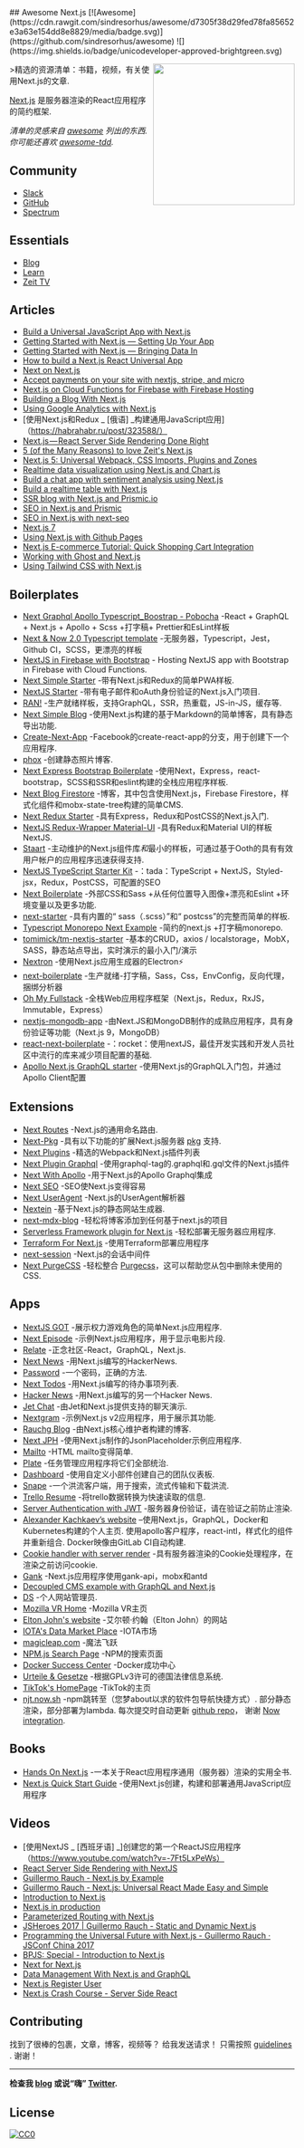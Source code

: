 <div class="github-widget" data-repo="unicodeveloper/awesome-nextjs"></div>
<script async src="https://pagead2.googlesyndication.com/pagead/js/adsbygoogle.js"></script><ins class="adsbygoogle" style="display:block" data-ad-client="ca-pub-6890694312814945" data-ad-slot="5473692530" data-ad-format="auto"  data-full-width-responsive="true"></ins><script>(adsbygoogle = window.adsbygoogle || []).push({});</script>
## Awesome Next.js [![Awesome](https://cdn.rawgit.com/sindresorhus/awesome/d7305f38d29fed78fa85652e3a63e154dd8e8829/media/badge.svg)](https://github.com/sindresorhus/awesome) ![](https://img.shields.io/badge/unicodeveloper-approved-brightgreen.svg)

[<img src="http://res.cloudinary.com/unicodeveloper/image/upload/v1524776764/next-jslogo.svg" align="right" width="250">](https://raw.githubusercontent.com/zeit/next.js)

&gt;精选的资源清单：书籍，视频，有关使用Next.js的文章.

[Next.js](https://github.com/zeit/next.js) 是服务器渲染的React应用程序的简约框架.

*清单的灵感来自 [awesome](https://github.com/sindresorhus/awesome)  列出的东西.  你可能还喜欢 [awesome-tdd](https://github.com/unicodeveloper/awesome-tdd).*


## Community
* [Slack](https://zeit.chat)
* [GitHub](https://github.com/zeit/next.js)
* [Spectrum](https://spectrum.chat/next-js)

## Essentials
* [Blog](https://zeit.co/blog/next)
* [Learn](https://learnnextjs.com/)
* [Zeit TV](https://zeit.co/tv)

## Articles
 * [Build a Universal JavaScript App with Next.js](https://auth0.com/blog/building-universal-apps-with-nextjs)
 * [Getting Started with Next.js — Setting Up Your App](https://labs.redantler.com/getting-started-with-next-js-article-one-a1d9780ea9e0#.863nl4wnq)
 * [Getting Started with Next.js — Bringing Data In](https://labs.redantler.com/getting-started-with-next-js-bringing-data-in-bf40558698e2#.twjv5xk5w)
 * [How to build a Next.js React Universal App](https://medium.com/cosmicjs/how-to-build-a-next-js-react-universal-app-e610a0bc2124#.b8ayt9f39)
 * [Next on Next.js](https://jsmantra.com/next-on-next-js-1a134505f346#.sf2f64u4r)
 * [Accept payments on your site with nextjs, stripe, and micro](https://hackernoon.com/accept-payments-on-your-site-with-nextjs-stripe-and-micro-371de95b22d5?source=activity---post_recommended)
 * [Next.js on Cloud Functions for Firebase with Firebase Hosting](https://medium.com/@jthegedus/next-js-on-cloud-functions-for-firebase-with-firebase-hosting-7911465298f2)
 * [Building a Blog With Next.js](https://timber.io/blog/building-a-blog-with-next-js)
 * [Using Google Analytics with Next.js](https://malloc.fi/using-google-analytics-with-next-js)
 * [使用Next.js和Redux _ [俄语] _构建通用JavaScript应用]（https://habrahabr.ru/post/323​​588/）
 * [Next.js — React Server Side Rendering Done Right](https://hackernoon.com/next-js-react-server-side-rendering-done-right-f9700078a3b6)
 * [5 (of the Many Reasons) to love Zeit's Next.js](https://www.codementor.io/tgreco/5-of-the-many-things-to-love-about-zeit-s-next-js-bpszu99g1)
 * [Next.js 5: Universal Webpack, CSS Imports, Plugins and Zones](https://zeit.co/blog/next5)
 * [Realtime data visualization using Next.js and Chart.js](https://pusher.com/tutorials/realtime-data-visualization-nextjs)
 * [Build a chat app with sentiment analysis using Next.js](https://pusher.com/tutorials/chat-sentiment-analysis-nextjs)
 * [Build a realtime table with Next.js](https://pusher.com/tutorials/realtime-tables-nextjs)
 * [SSR blog with Next.js and Prismic.io](https://www.garymeehan.ie/blog/server-side-rendered-blog-with-nextjs-and-prismic)
 * [SEO in Next.js and Prismic](https://www.garymeehan.ie/blog/handling-seo-with-nextjs-and-prismic)
 * [SEO in Next.js with next-seo](https://www.garymeehan.ie/blog/seo-in-nextjs-with-next-seo)
 * [Next.js 7](https://nextjs.org/blog/next-7)
 * [Using Next.js with Github Pages](https://hipstersmoothie.com/blog/next-pages/)
 * [Next.js E-commerce Tutorial: Quick Shopping Cart Integration](https://snipcart.com/blog/next-js-ecommerce-tutorial)
 * [Working with Ghost and Next.js](https://ghost.org/docs/api/nextjs/)
 * [Using Tailwind CSS with Next.js](https://statickit.com/guides/next-js-tailwind)

## Boilerplates
* [Next Graphql Apollo Typescript_Boostrap - Pobocha](https://github.com/Sebastp/Next-react-graphql-apollo_Boostrap) -React + GraphQL + Next.js + Apollo + Scss +打字稿+ Prettier和EsLint样板
* [Next & Now 2.0 Typescript template](https://github.com/alepacheco/landing-template) -无服务器，Typescript，Jest，Github CI，SCSS，更漂亮的样板
* [NextJS in Firebase with Bootstrap](https://github.com/ananddayalan/nextjs-in-firebase-with-bootstrap) - Hosting NextJS app with Bootstrap in Firebase with Cloud Functions.
* [Next Simple Starter](https://github.com/ooade/NextSimpleStarter) -带有Next.js和Redux的简单PWA样板.
* [NextJS Starter](https://github.com/iaincollins/nextjs-starter) -带有电子邮件和oAuth身份验证的Next.js入门项目.
* [RAN!](https://github.com/sly777/ran) -生产就绪样板，支持GraphQL，SSR，热重载，JS-in-JS，缓存等.
* [Next Simple Blog](https://github.com/tscanlin/next-blog) -使用Next.js构建的基于Markdown的简单博客，具有静态导出功能.
* [Create-Next-App](https://open.segment.com/create-next-app) -Facebook的create-react-app的分支，用于创建下一个应用程序.
* [phox](https://github.com/herschel666/phox) -创建静态照片博客.
* [Next Express Bootstrap Boilerplate](https://github.com/MustansirZia/next-express-bootstrap-boilerplate) -使用Next，Express，react-bootstrap，SCSS和SSR和eslint构建的全栈应用程序样板.
* [Next Blog Firestore](https://github.com/suevalov/next-blog-firestore) -博客，其中包含使用Next.js，Firebase Firestore，样式化组件和mobx-state-tree构建的简单CMS.
* [Next Redux Starter](https://github.com/CodementorIO/nextjs-redux-starter) -具有Express，Redux和PostCSS的Next.js入门.
* [NextJS Redux-Wrapper Material-UI](https://github.com/joaopaulomoraes/nextjs-with-redux-and-material-ui) -具有Redux和Material UI的样板NextJS.
* [Staart](https://github.com/nmaro/staart) -主动维护的Next.js组件库*和*最小的样板，可通过基于Ooth的具有有效用户帐户的应用程序迅速获得支持.
* [NextJS TypeScript Starter Kit](https://github.com/deptno/next.js-typescript-starter-kit) -：tada：TypeScript + NextJS，Styled-jsx，Redux，PostCSS，可配置的SEO
* [Next Boilerplate](https://arefaslani.github.io/next-boilerplate) -外部CSS和Sass +从任何位置导入图像+漂亮和Eslint +环境变量以及更多功能.
* [next-starter](https://github.com/YuriBrunetto/next-starter) -具有内置的“ sass（.scss）”和“ postcss”的完整而简单的样板.
* [Typescript Monorepo Next Example](https://github.com/deptno/typescript-monorepo-next-example) -简约的next.js +打字稿monorepo.
* [tomimick/tm-nextjs-starter](https://github.com/tomimick/tm-nextjs-starter) -基本的CRUD，axios / localstorage，MobX，SASS，静态站点导出，实时演示的最小入门/演示
* [Nextron](https://github.com/saltyshiomix/nextron) -使用Next.js应用生成器的Electron⚡
* [next-boilerplate](https://github.com/pankod/next-boilerplate) -生产就绪-打字稿，Sass，Css，EnvConfig，反向代理，捆绑分析器
* [Oh My Fullstack](https://github.com/oh-my-c0de/oh-my-fullstack) -全栈Web应用程序框架（Next.js，Redux，RxJS，Immutable，Express）
* [nextjs-mongodb-app](https://github.com/hoangvvo/nextjs-mongodb-app) -由Next.JS和MongoDB制作的成熟应用程序，具有身份验证等功能（Next.js 9，MongoDB）
* [react-next-boilerplate](https://github.com/react-next-boilerplate/react-next-boilerplate) -：rocket：使用nextJS，最佳开发实践和开发人员社区中流行的库来减少项目配置的基础.
* [Apollo Next.js GraphQL starter](https://github.com/tomanagle/Apollo-Next.js-GraphQL-starter) -使用Next.js的GraphQL入门包，并通过Apollo Client配置

## Extensions
* [Next Routes](https://github.com/fridays/next-routes) -Next.js的通用命名路由.
* [Next-Pkg](https://github.com/onready/next-pkg) -具有以下功能的扩展Next.js服务器 [pkg](https://github.com/zeit/pkg) 支持.
* [Next Plugins](https://github.com/zeit/next-plugins) -精选的Webpack和Next.js插件列表
* [Next Plugin Graphql](https://github.com/lfades/next-plugin-graphql) -使用graphql-tag的.graphql和.gql文件的Next.js插件
* [Next With Apollo](https://github.com/lfades/next-with-apollo) -用于Next.js的Apollo Graphql集成
* [Next SEO](https://github.com/garmeeh/next-seo) -SEO使Next.js变得容易
* [Next UserAgent](https://github.com/tokuda109/next-useragent) -Next.js的UserAgent解析器
* [Nextein](https://github.com/elmasse/nextein) -基于Next.js的静态网站生成器.
* [next-mdx-blog](https://github.com/hipstersmoothie/next-mdx-blog) -轻松将博客添加到任何基于next.js的项目
* [Serverless Framework plugin for Next.js](https://github.com/danielcondemarin/serverless-nextjs-plugin) -轻松部署无服务器应用程序.
* [Terraform For Next.js](https://github.com/ematipico/terraform-nextjs-plugin) -使用Terraform部署应用程序
* [next-session](https://github.com/hoangvvo/next-session) -Next.js的会话中间件
* [Next PurgeCSS](https://github.com/lucleray/next-purgecss) -轻松整合 [Purgecss](https://www.purgecss.com/)，这可以帮助您从包中删除未使用的CSS. 


## Apps
* [NextJS GOT](https://github.com/auth0-blog/nextjs-got) -展示权力游戏角色的简单Next.js应用程序.
* [Next Episode](https://github.com/timneutkens/next-episode) -示例Next.js应用程序，用于显示电影片段.
* [Relate](https://github.com/RelateNow/relate) -正念社区-React，GraphQL，Next.js.
* [Next News](https://github.com/now-examples/next-news) -用Next.js编写的HackerNews.
* [Password](https://github.com/dotcypress/password) -一个密码，正确的方法.
* [Next Todos](https://github.com/lipp/next-todos) -用Next.js编写的待办事项列表.
* [Hacker News](https://github.com/lipp/hackernews) -用Next.js编写的另一个Hacker News.
* [Jet Chat](https://github.com/lipp/jet-chat) -由Jet和Next.js提供支持的聊天演示.
* [Nextgram](https://github.com/arunoda/nextgram) -示例Next.js v2应用程序，用于展示其功能.
* [Rauchg Blog](https://github.com/rauchg/blog) -由Next.js核心维护者构建的博客.
* [Next JPH](https://github.com/renatorib/next-jph) -使用Next.js制作的JsonPlaceholder示例应用程序.
* [Mailto](https://github.com/dawsbot/mailto) -HTML mailto变得简单.
* [Plate](https://github.com/knipferrc/plate) -任务管理应用程序将它们全部统治.
* [Dashboard](https://github.com/danielbayerlein/dashboard) -使用自定义小部件创建自己的团队仪表板.
* [Snape](https://github.com/ritz078/snape) -一个洪流客户端，用于搜索，流式传输和下载洪流.
* [Trello Resume](https://github.com/juliandavidmr/TrelloResume) -将trello数据转换为快速读取的信息.
* [Server Authentication with JWT](https://github.com/estrada9166/server-authentication-next.js) -服务器身份验证，请在验证之前防止渲染.
* [Alexander Kachkaev’s website](https://gitlab.com/kachkaev/website-frontend/)  –使用Next.js，GraphQL，Docker和Kubernetes构建的个人主页.  使用apollo客户程序，react-intl，样式化的组件并重新组合.  Docker映像由GitLab CI自动构建.
* [Cookie handler with server render](https://github.com/estrada9166/cookie-handler-next.js) -具有服务器渲染的Cookie处理程序，在渲染之前访问cookie.
* [Gank](https://github.com/OrangeXC/gank) -Next.js应用程序使用gank-api，mobx和antd
* [Decoupled CMS example with GraphQL and Next.js](https://github.com/janit/decoupled-cms-nextjs-graphql)
* [DS](https://github.com/divyenduz/ds) -个人网站管理员.
* [Mozilla VR Home](https://vr.mozilla.org/) -Mozilla VR主页
* [Elton John's website](https://www.eltonjohn.com) -艾尔顿·约翰（Elton John）的网站
* [IOTA's Data Market Place](https://data.iota.org/) -IOTA市场
* [magicleap.com](https://www.magicleap.com/) -魔法飞跃
* [NPM.js Search Page](https://www.npmjs.com/search) -NPM的搜索页面
* [Docker Success Center](https://success.docker.com) -Docker成功中心
* [Urteile & Gesetze](https://github.com/neo-search/urteile-gesetze-web) -根据GPLv3许可的德国法律信息系统.
* [TikTok's HomePage](https://www.tiktok.com/) -TikTok的主页
* [njt.now.sh](https://njt.now.sh)  -npm跳转至（您梦about以求的软件包导航快捷方式）.  部分静态渲染，部分部署为lambda.  每次提交时自动更新 [github repo](https://github.com/kachkaev/njt)， 谢谢 [Now integration](https://github.com/apps/now).

## Books
* [Hands On Next.js](https://www.honext.io/) -一本关于React应用程序通用（服务器）渲染的实用全书.
* [Next.js Quick Start Guide](https://www.packtpub.com/web-development/nextjs-quick-start-guide) -使用Next.js创建，构建和部署通用JavaScript应用程序

## Videos

* [使用NextJS _ [西班牙语] _]创建您的第一个ReactJS应用程序（https://www.youtube.com/watch?v=-7Ft5LxPeWs）
* [React Server Side Rendering with NextJS](https://www.youtube.com/watch?v=JEBkh_vleTs&t)
* [Guillermo Rauch - Next.js by Example](https://www.youtube.com/watch?v=DLGJfa3Xv-0)
* [Guillermo Rauch - Next.js: Universal React Made Easy and Simple](https://www.youtube.com/watch?v=evaMpdSiZKk)
* [Introduction to Next.js](https://www.youtube.com/watch?v=Fnw3lNeH-XI)
* [Next.js in production](https://www.youtube.com/watch?v=h6rETZH6Ym0)
* [Parameterized Routing with Next.js](https://www.youtube.com/watch?v=2cJya4h5ync)
* [JSHeroes 2017 | Guillermo Rauch - Static and Dynamic Next.js](https://www.youtube.com/watch?v=lLNJsuXB4CI)
* [Programming the Universal Future with Next.js - Guillermo Rauch · JSConf China 2017](https://www.youtube.com/watch?v=w9Or7B4kTRY)
* [BPJS: Special - Introduction to Next.js](https://www.youtube.com/watch?v=4cfozXTyjWQ)
* [Next for Next.js](https://www.youtube.com/watch?v=ms2aOV06_qk)
* [Data Management With Next.js and GraphQL](https://www.youtube.com/watch?v=g_LA1quUIi8)
* [Next.js Register User](https://www.youtube.com/watch?v=oQ60Grn4RYQ)
* [Next.js Crash Course - Server Side React](https://www.youtube.com/watch?v=IkOVe40Sy0U)

## Contributing
 找到了很棒的包裹，文章，博客，视频等？  给我发送请求！  只需按照 [guidelines](https://github.com/unicodeveloper/awesome-nextjs/blob/master//CONTRIBUTING.md) .  谢谢！

---
**检查我 [blog](https://goodheads.io) 或说“嗨” [Twitter](https://twitter.com/unicodeveloper).**

## License
[![CC0](http://mirrors.creativecommons.org/presskit/buttons/88x31/svg/cc-zero.svg)](http://creativecommons.org/publicdomain/zero/1.0/)
